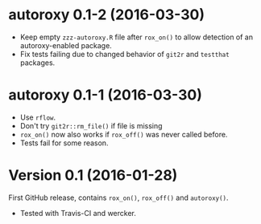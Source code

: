 # autoroxy 0.1-2 (2016-03-30)

- Keep empty `zzz-autoroxy.R` file after `rox_on()` to allow detection of an autoroxy-enabled package.
- Fix tests failing due to changed behavior of `git2r` and `testthat` packages.


# autoroxy 0.1-1 (2016-03-30)

- Use `rflow`.
- Don't try `git2r::rm_file()` if file is missing
- `rox_on()` now also works if `rox_off()` was never called before.
- Tests fail for some reason.


Version 0.1 (2016-01-28)
===

First GitHub release, contains `rox_on()`, `rox_off()` and `autoroxy()`.

- Tested with Travis-CI and wercker.
